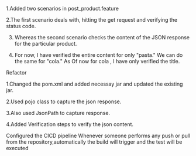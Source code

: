 1.Added two scenarios in post_product.feature

2.The first scenario deals with, hitting the get request and verifying the status code.

3. Whereas the second scenario checks the content of the JSON response for the particular product.

4. For now, I have verified the entire content for only "pasta." We can do the same for "cola." As Of now for cola , I have only verified the title.

Refactor

1.Changed the pom.xml and added necessay jar and updated the existing jar.

2.Used pojo class to capture the json response.

3.Also used JsonPath to capture response. 

4.Added Verification steps to verify the json content.

Configured the CICD pipeline
Whenever someone performs any push or pull from the repository,automatically the build will trigger and the test will be executed
